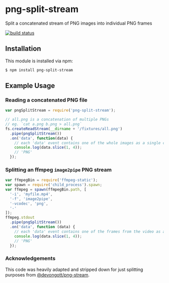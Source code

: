 # png-split-stream

Split a concatenated stream of PNG images into individual PNG frames

[![build status](https://secure.travis-ci.org/eugeneware/png-split-stream.png)](http://travis-ci.org/eugeneware/png-split-stream)

## Installation

This module is installed via npm:

``` bash
$ npm install png-split-stream
```

## Example Usage

### Reading a concatenated PNG file

``` js
var pngSplitStream = require('png-split-stream');

// all.png is a concatenation of multiple PNGs
// eg. `cat a.png b.png > all.png`
fs.createReadStream(__dirname + '/fixtures/all.png')
  .pipe(pngSplitStream())
  .on('data', function(data) {
    // each 'data' event contains one of the whole images as a single chunk
    console.log(data.slice(1, 4));
    // 'PNG'
  });
```

### Splitting an ffmpeg `image2pipe` PNG stream

``` js
var ffmpegBin = require('ffmpeg-static');
var spawn = require('child_process').spawn;
var ffmpeg = spawn(ffmpegBin.path, [
  '-i', 'myfile.mp4',
  '-f', 'image2pipe',
  '-vcodec', 'png',
  '-'
]);
ffmpeg.stdout
  .pipe(pngSplitStream())
  .on('data', function (data) {
    // each 'data' event contains one of the frames from the video as a single chunk
    console.log(data.slice(1, 4));
    // 'PNG'
  });
```

### Acknowledgements

This code was heavily adapted and stripped down for just splitting purposes
from [@devongott/png-stream](https://github.com/devongovett/png-stream).
